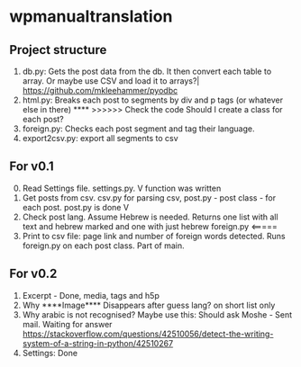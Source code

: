 # wpmanualtranslation

## Project structure
1. db.py: Gets the post data from the db. It then convert each table to array. Or maybe use CSV and load it to arrays?|
https://github.com/mkleehammer/pyodbc
2. html.py: Breaks each post to segments by div and p tags (or whatever else in there) **** >>>>>> Check the code
Should I create a class for each post? 
3. foreign.py: Checks each post segment and tag their language. 
4. export2csv.py: export all segments to csv

## For v0.1
0. Read Settings file. settings.py. V function was written
1. Get posts from csv. csv.py for parsing csv, post.py - post class - for each post. post.py is done V
2. Check post lang. Assume Hebrew is needed. Returns one list with all text and hebrew marked and one with just hebrew foreign.py <=====
3. Print to csv file: page link and number of foreign words detected. Runs foreign.py on each post class. Part of main. 

## For v0.2
1. Excerpt - Done, media, tags and h5p
2. Why \*\*\*\*Image\*\*\*\* Disappears after guess lang? on short list only
3. Why arabic is not recognised? Maybe use this: Should ask Moshe - Sent mail. Waiting for answer 
    https://stackoverflow.com/questions/42510056/detect-the-writing-system-of-a-string-in-python/42510267
4. Settings: Done
